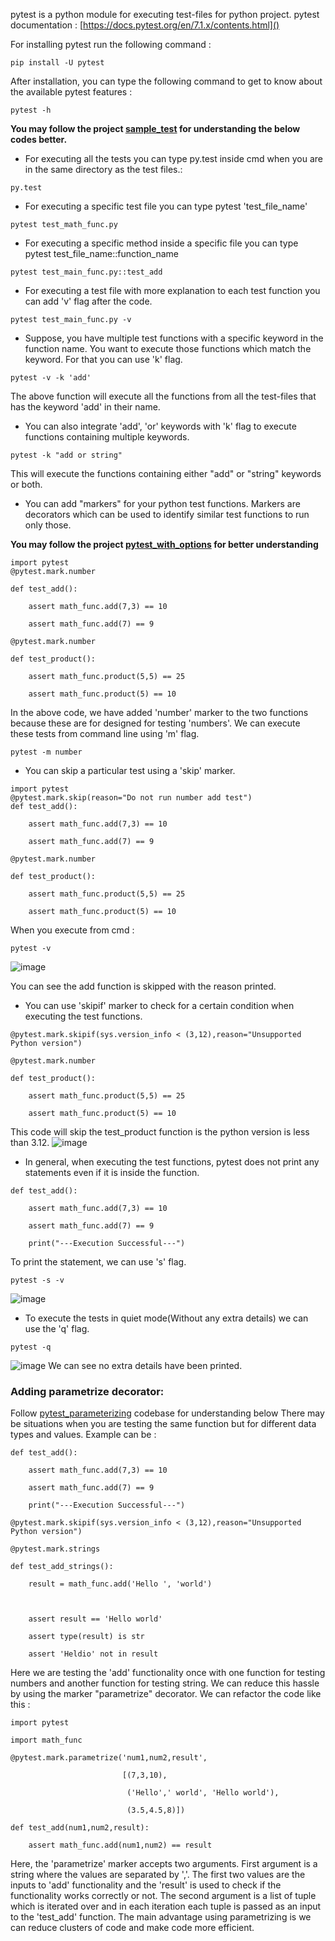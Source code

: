 pytest is a python module for executing test-files for python project.
pytest documentation : [https://docs.pytest.org/en/7.1.x/contents.html]()

For installing pytest run the following command : 
```
pip install -U pytest
```
After installation, you can type the following command to get to know about the available pytest features :
```
pytest -h
```

**You may follow the project [sample_test](sample_test) for understanding the below codes better.**
- For executing all the tests you can type py.test inside cmd when you are in the same directory as the test files.:
```
py.test
```
- For executing a specific test file you can type pytest 'test_file_name'
```
pytest test_math_func.py
```
- For executing a specific method inside a specific file you can type pytest test_file_name::function_name
```
pytest test_main_func.py::test_add
```
- For executing a test file with more explanation to each test function you can add 'v' flag after the code.
```
pytest test_main_func.py -v
```
- Suppose, you have multiple test functions with a specific keyword in the function name. You want to execute those functions which match the keyword. For that you can use 'k' flag.
```
pytest -v -k 'add'
```
The above function will execute all the functions from all the test-files that has the keyword 'add' in their name.
- You can also integrate 'add', 'or' keywords with 'k' flag to execute functions containing multiple keywords.
```
pytest -k "add or string"
```
This will execute the functions containing either "add" or "string" keywords or both.
- You can add "markers" for your python test functions. Markers are decorators which can be used to identify similar test functions to run only those.

**You may follow the project [pytest_with_options](pytest_with_options) for better understanding**

```
import pytest
@pytest.mark.number

def test_add():

    assert math_func.add(7,3) == 10

    assert math_func.add(7) == 9

@pytest.mark.number

def test_product():

    assert math_func.product(5,5) == 25

    assert math_func.product(5) == 10
```
In the above code, we have added 'number' marker to the two functions because these are for designed for testing 'numbers'.
We can execute these tests from command line using 'm' flag.
```
pytest -m number
```
- You can skip a particular test using a 'skip' marker.
```
import pytest
@pytest.mark.skip(reason="Do not run number add test")
def test_add():

    assert math_func.add(7,3) == 10

    assert math_func.add(7) == 9

@pytest.mark.number

def test_product():

    assert math_func.product(5,5) == 25

    assert math_func.product(5) == 10
```
When you execute from cmd :
```
pytest -v
```

![image](https://github.com/abdullahmoosa/software-testing-python/assets/67234038/fcf1aa5e-e958-4c9c-89bf-6d61a374c165)

You can see the add function is skipped with the reason printed.
- You can use 'skipif' marker to check for a certain condition when executing the test functions.
```
@pytest.mark.skipif(sys.version_info < (3,12),reason="Unsupported Python version")

@pytest.mark.number

def test_product():

    assert math_func.product(5,5) == 25

    assert math_func.product(5) == 10
```
This code will skip the test_product function is the python version is less than 3.12.
![image](https://github.com/abdullahmoosa/software-testing-python/assets/67234038/cbc2cd97-5fe9-491d-b7e9-0dde0b04ead6)
- In general, when executing the test functions, pytest does not print any statements even if it is inside the function.
```
def test_add():

    assert math_func.add(7,3) == 10

    assert math_func.add(7) == 9

    print("---Execution Successful---")
```
To print the statement, we can use 's' flag.
```
pytest -s -v
```
![image](https://github.com/abdullahmoosa/software-testing-python/assets/67234038/3b9b1e00-9f75-4019-8f71-f5355595db5a)
- To execute the tests in quiet mode(Without any extra details) we can use the 'q' flag.
```
pytest -q
```
![image](https://github.com/abdullahmoosa/software-testing-python/assets/67234038/1aecc11d-dbe5-4236-aa96-be0dcc74b764)
We can see no extra details have been printed.

### Adding parametrize decorator:
Follow [pytest_parameterizing](pytest_parameterizing) codebase for understanding below
There may be situations when you are testing the same function but for different data types and values. Example can be : 
```
def test_add():

    assert math_func.add(7,3) == 10

    assert math_func.add(7) == 9

    print("---Execution Successful---")

@pytest.mark.skipif(sys.version_info < (3,12),reason="Unsupported Python version")

@pytest.mark.strings

def test_add_strings():

    result = math_func.add('Hello ', 'world')

  

    assert result == 'Hello world'

    assert type(result) is str

    assert 'Heldio' not in result
```
Here we are testing the 'add' functionality once with one function for testing numbers and another function for testing string. We can reduce this hassle by using the marker "parametrize" decorator.
We can refactor the code like this :
```
import pytest

import math_func

@pytest.mark.parametrize('num1,num2,result',

                         [(7,3,10),

                          ('Hello',' world', 'Hello world'),

                          (3.5,4.5,8)])

def test_add(num1,num2,result):

    assert math_func.add(num1,num2) == result
```
Here, the 'parametrize' marker accepts two arguments. First argument is a string where the values are separated by ','. The first two values are the inputs to 'add' functionality and the 'result' is used to check if the functionality works correctly or not.
The second argument is a list of tuple which is iterated over and in each iteration each tuple is passed as an input to the 'test_add' function.
The main advantage using parametrizing is we can reduce clusters of code and make code more efficient.

